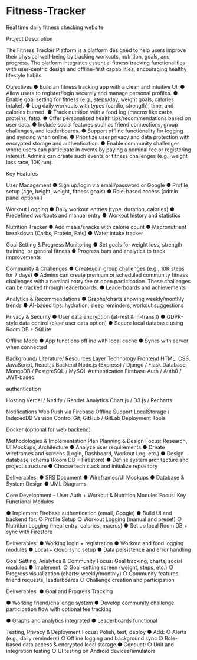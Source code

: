 # Fitness-Tracker
Real time daily fitness checking website

Project Description

The Fitness Tracker Platform is a platform designed to help users improve their physical
well-being by tracking workouts, nutrition, goals, and progress. The platform integrates
essential fitness tracking functionalities with user-centric design and offline-first
capabilities, encouraging healthy lifestyle habits.

Objectives
● Build an fitness tracking app with a clean and intuitive UI.
● Allow users to register/login securely and manage personal profiles.
● Enable goal setting for fitness (e.g., steps/day, weight goals, calories intake).
● Log daily workouts with types (cardio, strength), time, and calories burned.
● Track nutrition with a food log (macros like carbs, proteins, fats).
● Offer personalized health tips/recommendations based on user data.
● Include social features such as friend connections, group challenges, and
leaderboards.
● Support offline functionality for logging and syncing when online.
● Prioritize user privacy and data protection with encrypted storage and
authentication.
● Enable community challenges where users can participate in events by paying a
nominal fee or registering interest. Admins can create such events or fitness
challenges (e.g., weight loss race, 10K run).

Key Features

User Management
● Sign up/login via email/password or Google
● Profile setup (age, height, weight, fitness goals)
● Role-based access (admin panel optional)

Workout Logging
● Daily workout entries (type, duration, calories)
● Predefined workouts and manual entry
● Workout history and statistics

Nutrition Tracker
● Add meals/snacks with calorie count
● Macronutrient breakdown (Carbs, Protein, Fats)
● Water intake tracker

Goal Setting & Progress Monitoring
● Set goals for weight loss, strength training, or general fitness
● Progress bars and analytics to track improvements

Community & Challenges
● Create/join group challenges (e.g., 10K steps for 7 days)
● Admins can create premium or scheduled community fitness challenges with a
nominal entry fee or open participation. These challenges can be tracked through
leaderboards.
● Leaderboards and achievements

Analytics & Recommendations
● Graphs/charts showing weekly/monthly trends
● AI-based tips: hydration, sleep reminders, workout suggestions

Privacy & Security
● User data encryption (at-rest & in-transit)
● GDPR-style data control (clear user data option)
● Secure local database using Room DB + SQLite

Offline Mode
● App functions offline with local cache
● Syncs with server when connected

Background/ Literature/ Resources
Layer Technology
Frontend HTML, CSS, JavaScript, React.js
Backend Node.js (Express) / Django / Flask
Database MongoDB / PostgreSQL / MySQL
Authentication Firebase Auth / Auth0 / JWT-based

authentication

Hosting Vercel / Netlify / Render
Analytics Chart.js / D3.js / Recharts

Notifications Web Push via Firebase
Offline Support LocalStorage / IndexedDB
Version Control Git, GitHub / GitLab
Deployment
Tools

Docker (optional for web backend)

Methodologies & Implementation                                                                                                                                 Plan Planning & Design
Focus: Research, UI Mockups, Architecture
● Analyze user requirements
● Create wireframes and screens (Login, Dashboard, Workout Log, etc.)
● Design database schema (Room DB + Firestore)
● Define system architecture and project structure
● Choose tech stack and initialize repository

Deliverables:
● SRS Document
● Wireframes/UI Mockups
● Database & System Design
● UML Diagrams

 Core Development – User Auth + Workout & Nutrition Modules
Focus: Key Functional Modules

● Implement Firebase authentication (email, Google)
● Build UI and backend for:
○ Profile Setup
○ Workout Logging (manual and preset)
○ Nutrition Logging (meal entry, calories, macros)
● Set up local Room DB + sync with Firestore

Deliverables:
● Working login + registration
● Workout and food logging modules
● Local + cloud sync setup
● Data persistence and error handling

 Goal Setting, Analytics & Community
Focus: Goal tracking, charts, social modules
● Implement:
○ Goal-setting screen (weight, steps, etc.)
○ Progress visualization (charts: weekly/monthly)
○ Community features: friend requests, leaderboards
○ Challenge creation and participation

Deliverables:
● Goal and Progress Tracking

● Working friend/challenge system
● Develop community challenge participation flow with optional fee tracking

● Graphs and analytics integrated
● Leaderboards functional

Testing, Privacy & Deployment
Focus: Polish, test, deploy
● Add:
○ Alerts (e.g., daily reminders)
○ Offline logging and background sync
○ Role-based data access & encrypted local storage
● Conduct:
○ Unit and integration testing
○ UI testing on Android devices/emulators
